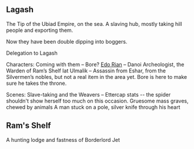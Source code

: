 ## Lagash

The Tip of the Ubiad Empire, on the sea. A slaving hub, mostly taking hill people and exporting them. 

Now they have been double dipping into boggers.

Delegation to Lagash

Characters:
Coming with them – Bore?
[Edo Rian](/p/rian.md) – Danoi Archeologist, the Warden of Ram’s Shelf
Iat Ulmalik – Assassin from Eshar, from the Silvermen’s nobles, but not a real item in the area yet. Bore is here to make sure he takes the throne.

Scenes:
Slave-taking and the Weavers – Ettercap stats -- the spider shouldn't show herself too much on this occasion.
Gruesome mass graves, chewed by animals
A man stuck on a pole, silver knife through his heart

## Ram's Shelf

A hunting lodge and fastness of Borderlord Jet 
